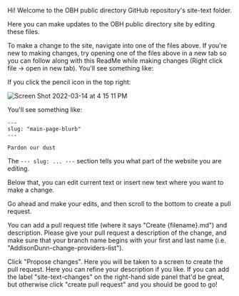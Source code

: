 Hi! Welcome to the OBH public directory GitHub repository's site-text folder.

Here you can make updates to the OBH public directory site by editing these files. 

To make a change to the site, navigate into one of the files above. If you're new to making changes, try opening one of the files above in a new tab so you can follow along with this ReadMe while making changes (Right click file -> open in new tab). You'll see something like:



If you click the pencil icon in the top right:

![Screen Shot 2022-03-14 at 4 15 11 PM](https://user-images.githubusercontent.com/6729291/158253806-2b829eca-8d98-400b-8a1a-fb370fb236c8.png)


You'll see something like:

```
---
slug: "main-page-blurb"
---

Pardon our dust

```

The `--- slug: ... ---` section tells you what part of the website you are editing.

Below that, you can edit current text or insert new text where you want to make a change.

Go ahead and make your edits, and then scroll to the bottom to create a pull request.

You can add a pull request title (where it says "Create {filename}.md") and description. Please give your pull request a description of the change, and make sure that your branch name begins with your first and last name (i.e. "AddisonDunn-change-providers-list").

Click "Propose changes". Here you will be taken to a screen to create the pull request. 
Here you can refine your description if you like. If you can add the label "site-text-changes" on the right-hand side panel that'd be great, but otherwise click "create pull request" and you should be good to go!
